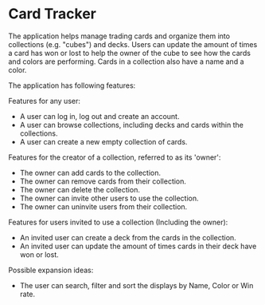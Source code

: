 # Card Tracker

The application helps manage trading cards and organize them into collections (e.g. "cubes") and decks. Users can update the amount of times a card has won or lost to help the owner of the cube to see how the cards and colors are performing. Cards in a collection also have a name and a color.

The application has following features:

Features for any user:
* A user can log in, log out and create an account.
* A user can browse collections, including decks and cards within the collections.
* A user can create a new empty collection of cards.

Features for the creator of a collection, referred to as its 'owner':
  * The owner can add cards to the collection.
  * The owner can remove cards from their collection.
  * The owner can delete the collection.
  * The owner can invite other users to use the collection.
  * The owner can uninvite users from their collection.

Features for users invited to use a collection (Including the owner):
* An invited user can create a deck from the cards in the collection.
* An invited user can update the amount of times cards in their deck have won or lost.

Possible expansion ideas:
  * The user can search, filter and sort the displays by Name, Color or Win rate.
